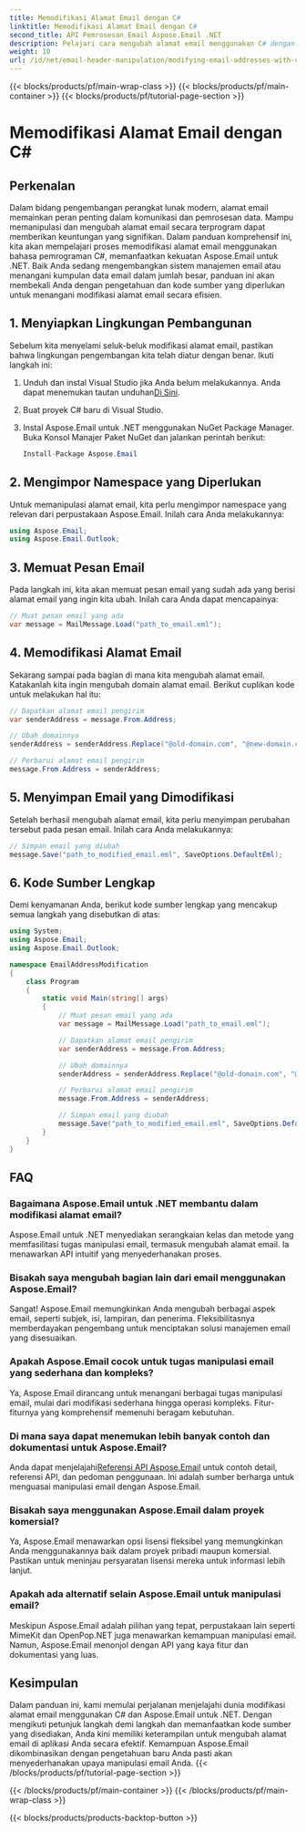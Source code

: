 ```yaml
---
title: Memodifikasi Alamat Email dengan C#
linktitle: Memodifikasi Alamat Email dengan C#
second_title: API Pemrosesan Email Aspose.Email .NET
description: Pelajari cara mengubah alamat email menggunakan C# dengan bantuan Aspose.Email untuk .NET. Ikuti panduan langkah demi langkah ini untuk memanipulasi alamat email secara efektif.
weight: 10
url: /id/net/email-header-manipulation/modifying-email-addresses-with-csharp/
---
```


{{< blocks/products/pf/main-wrap-class >}}
{{< blocks/products/pf/main-container >}}
{{< blocks/products/pf/tutorial-page-section >}}

# Memodifikasi Alamat Email dengan C#


## Perkenalan

Dalam bidang pengembangan perangkat lunak modern, alamat email memainkan peran penting dalam komunikasi dan pemrosesan data. Mampu memanipulasi dan mengubah alamat email secara terprogram dapat memberikan keuntungan yang signifikan. Dalam panduan komprehensif ini, kita akan mempelajari proses memodifikasi alamat email menggunakan bahasa pemrograman C#, memanfaatkan kekuatan Aspose.Email untuk .NET. Baik Anda sedang mengembangkan sistem manajemen email atau menangani kumpulan data email dalam jumlah besar, panduan ini akan membekali Anda dengan pengetahuan dan kode sumber yang diperlukan untuk menangani modifikasi alamat email secara efisien.


## 1. Menyiapkan Lingkungan Pembangunan

Sebelum kita menyelami seluk-beluk modifikasi alamat email, pastikan bahwa lingkungan pengembangan kita telah diatur dengan benar. Ikuti langkah ini:

1.  Unduh dan instal Visual Studio jika Anda belum melakukannya. Anda dapat menemukan tautan unduhan[Di Sini](https://visualstudio.microsoft.com/downloads/).

2. Buat proyek C# baru di Visual Studio.

3. Instal Aspose.Email untuk .NET menggunakan NuGet Package Manager. Buka Konsol Manajer Paket NuGet dan jalankan perintah berikut:
   
   ```csharp
   Install-Package Aspose.Email
   ```

## 2. Mengimpor Namespace yang Diperlukan

Untuk memanipulasi alamat email, kita perlu mengimpor namespace yang relevan dari perpustakaan Aspose.Email. Inilah cara Anda melakukannya:

```csharp
using Aspose.Email;
using Aspose.Email.Outlook;
```

## 3. Memuat Pesan Email

Pada langkah ini, kita akan memuat pesan email yang sudah ada yang berisi alamat email yang ingin kita ubah. Inilah cara Anda dapat mencapainya:

```csharp
// Muat pesan email yang ada
var message = MailMessage.Load("path_to_email.eml");
```

## 4. Memodifikasi Alamat Email

Sekarang sampai pada bagian di mana kita mengubah alamat email. Katakanlah kita ingin mengubah domain alamat email. Berikut cuplikan kode untuk melakukan hal itu:

```csharp
// Dapatkan alamat email pengirim
var senderAddress = message.From.Address;

// Ubah domainnya
senderAddress = senderAddress.Replace("@old-domain.com", "@new-domain.com");

// Perbarui alamat email pengirim
message.From.Address = senderAddress;
```

## 5. Menyimpan Email yang Dimodifikasi

Setelah berhasil mengubah alamat email, kita perlu menyimpan perubahan tersebut pada pesan email. Inilah cara Anda melakukannya:

```csharp
// Simpan email yang diubah
message.Save("path_to_modified_email.eml", SaveOptions.DefaultEml);
```

## 6. Kode Sumber Lengkap

Demi kenyamanan Anda, berikut kode sumber lengkap yang mencakup semua langkah yang disebutkan di atas:

```csharp
using System;
using Aspose.Email;
using Aspose.Email.Outlook;

namespace EmailAddressModification
{
    class Program
    {
        static void Main(string[] args)
        {
            // Muat pesan email yang ada
            var message = MailMessage.Load("path_to_email.eml");

            // Dapatkan alamat email pengirim
            var senderAddress = message.From.Address;

            // Ubah domainnya
            senderAddress = senderAddress.Replace("@old-domain.com", "@new-domain.com");

            // Perbarui alamat email pengirim
            message.From.Address = senderAddress;

            // Simpan email yang diubah
            message.Save("path_to_modified_email.eml", SaveOptions.DefaultEml);
        }
    }
}
```

## FAQ

### Bagaimana Aspose.Email untuk .NET membantu dalam modifikasi alamat email?

Aspose.Email untuk .NET menyediakan serangkaian kelas dan metode yang memfasilitasi tugas manipulasi email, termasuk mengubah alamat email. Ia menawarkan API intuitif yang menyederhanakan proses.

### Bisakah saya mengubah bagian lain dari email menggunakan Aspose.Email?

Sangat! Aspose.Email memungkinkan Anda mengubah berbagai aspek email, seperti subjek, isi, lampiran, dan penerima. Fleksibilitasnya memberdayakan pengembang untuk menciptakan solusi manajemen email yang disesuaikan.

### Apakah Aspose.Email cocok untuk tugas manipulasi email yang sederhana dan kompleks?

Ya, Aspose.Email dirancang untuk menangani berbagai tugas manipulasi email, mulai dari modifikasi sederhana hingga operasi kompleks. Fitur-fiturnya yang komprehensif memenuhi beragam kebutuhan.

### Di mana saya dapat menemukan lebih banyak contoh dan dokumentasi untuk Aspose.Email?

Anda dapat menjelajahi[Referensi API Aspose.Email](https://reference.aspose.com/email/net/) untuk contoh detail, referensi API, dan pedoman penggunaan. Ini adalah sumber berharga untuk menguasai manipulasi email dengan Aspose.Email.

### Bisakah saya menggunakan Aspose.Email dalam proyek komersial?

Ya, Aspose.Email menawarkan opsi lisensi fleksibel yang memungkinkan Anda menggunakannya baik dalam proyek pribadi maupun komersial. Pastikan untuk meninjau persyaratan lisensi mereka untuk informasi lebih lanjut.

### Apakah ada alternatif selain Aspose.Email untuk manipulasi email?

Meskipun Aspose.Email adalah pilihan yang tepat, perpustakaan lain seperti MimeKit dan OpenPop.NET juga menawarkan kemampuan manipulasi email. Namun, Aspose.Email menonjol dengan API yang kaya fitur dan dokumentasi yang luas.

## Kesimpulan

Dalam panduan ini, kami memulai perjalanan menjelajahi dunia modifikasi alamat email menggunakan C# dan Aspose.Email untuk .NET. Dengan mengikuti petunjuk langkah demi langkah dan memanfaatkan kode sumber yang disediakan, Anda kini memiliki keterampilan untuk mengubah alamat email di aplikasi Anda secara efektif. Kemampuan Aspose.Email dikombinasikan dengan pengetahuan baru Anda pasti akan menyederhanakan upaya manipulasi email Anda.
{{< /blocks/products/pf/tutorial-page-section >}}

{{< /blocks/products/pf/main-container >}}
{{< /blocks/products/pf/main-wrap-class >}}

{{< blocks/products/products-backtop-button >}}
